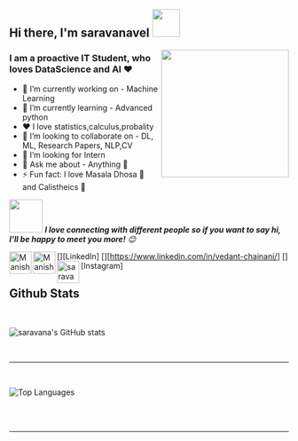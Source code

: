 
 <h2> Hi there, I'm saravanavel <img src="https://media.giphy.com/media/12oufCB0MyZ1Go/giphy.gif" width="50"></h2>
<img align='right' src="https://media.giphy.com/media/M9gbBd9nbDrOTu1Mqx/giphy.gif" width="230">


### I am a proactive IT Student, who loves DataScience and AI ❤️

- 🔭 I’m currently working on - Machine Learning
- 🌱 I’m currently learning - Advanced python
- ❤️ I love statistics,calculus,probality
- 👯 I’m looking to collaborate on - DL, ML, Research Papers, NLP,CV
- 🤔 I’m looking for Intern
- 💬 Ask me about - Anything 🤫
- ⚡ Fun fact: I love Masala Dhosa 🥘 and Calistheics 🏃

<!--[<img align="left" alt="codeSTACKr.com" width="22px" src="https://raw.githubusercontent.com/iconic/open-iconic/master/svg/globe.svg" />][website]
[<img align="left" alt="codeSTACKr | YouTube" width="22px" src="https://cdn.jsdelivr.net/npm/simple-icons@v3/icons/youtube.svg" />][youtube]-->

<img src="https://media.giphy.com/media/LnQjpWaON8nhr21vNW/giphy.gif" width="60"> <em><b>I love connecting with different people so if you want to say hi, I'll be happy to meet you more!</b> 😊</em>

[<img align="left" alt="Manish Sharma | LinkedIn" width="40px" src="https://img.icons8.com/color/48/000000/linkedin.png" />][LinkedIn]
[<img align="left" alt="Manish Sharma | Mail" width="40px" src="https://img.icons8.com/fluent/48/000000/gmail.png" />][https://www.linkedin.com/in/vedant-chainani/]
[<img align="left" alt="saravana611 | Instagram" width="40px" src="https://img.icons8.com/fluent/48/000000/instagram-new.png" />][Instagram]




## Github Stats
<br>

![saravana's GitHub stats](https://github-readme-stats.vercel.app/api?username=saravana611&show_icons=true&theme=blue-green)

<br>

----

<br>

![Top Languages](https://readme-stats-envoy-vc.vercel.app/api/top-langs/?username=saravana611&layout=compact&theme=blue-green)

<br>
<br>

----

<br>






